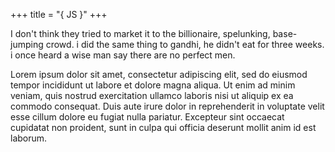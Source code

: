 +++
title = "{ JS }"
+++

I don't think they tried to market it to the billionaire, spelunking, base-jumping crowd. i did the same thing to gandhi, he didn't eat for three weeks. i once heard a wise man say there are no perfect men.

<!--more-->

Lorem ipsum dolor sit amet, consectetur adipiscing elit, sed do eiusmod tempor incididunt ut labore et dolore magna aliqua. Ut enim ad minim veniam, quis nostrud exercitation ullamco laboris nisi ut aliquip ex ea commodo consequat. Duis aute irure dolor in reprehenderit in voluptate velit esse cillum dolore eu fugiat nulla pariatur. Excepteur sint occaecat cupidatat non proident, sunt in culpa qui officia deserunt mollit anim id est laborum.
